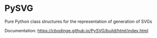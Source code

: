 # PySVG
Pure Python class structures for the representation of generation of SVGs

Documentation: https://cbodinge.github.io/PySVG/build/html/index.html
